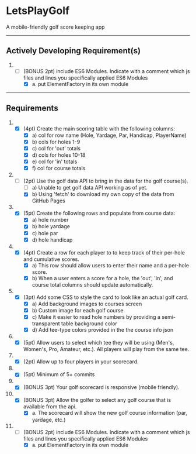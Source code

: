 # LetsPlayGolf
A mobile-friendly golf score keeping app

---
## Actively Developing Requirement(s)
1. - [ ] (BONUS 2pt) include ES6 Modules. Indicate with a comment which js files
and lines you specifically applied ES6 Modules
     - [x] a. put ElementFactory in its own module

---
## Requirements
1. - [x] (4pt) Create the main scoring table with the following columns:
     - [x] a) col for row name (Hole, Yardage, Par, Handicap, PlayerName)
     - [x] b) cols for holes 1-9
     - [x] c) col for 'out' totals
     - [x] d) cols for holes 10-18
     - [x] e) col for 'in' totals
     - [x] f) col for course totals
1. - [ ] (2pt) Use the golf data API to bring in the data for the golf
course(s).
     - [ ] a) Unable to get golf data API working as of yet.
     - [x] b) Using 'fetch' to download my own copy of the data from GitHub Pages
1. - [x] (5pt) Create the following rows and populate from course data:
     - [x] a) hole number
     - [x] b) hole yardage
     - [x] c) hole par
     - [x] d) hole handicap
1. - [x] (4pt) Create a row for each player to to keep track of their per-hole and
cumulative scores.
     - [x] a) This row should allow users to enter their name and a per-hole score.
     - [x] b) When a user enters a score for a hole, the 'out', 'in', and course
  total columns should update automatically.
1. - [x] (3pt) Add some CSS to style the card to look like an actual golf card.
     - [x] a) Add background images to courses screen
     - [x] b) Custom image for each golf course
     - [x] c) Make it easier to read hole numbers by providing a semi-transparent table background color
     - [x] d) Add tee-type colors provided in the the course info json
1. - [x] (5pt) Allow users to select which tee they will be using
(Men's, Women's, Pro, Amateur, etc.). All players will play from the same tee.
1. - [x] (2pt) Allow up to four players in your scorecard.
1. - [x] (5pt) Minimum of 5+ commits
1. - [x] (BONUS 3pt) Your golf scorecard is responsive (mobile friendly).
1. - [x] (BONUS 3pt) Allow the golfer to select any golf course that is available
from the api.
     - [x] a. The scorecard will show the new golf course information (par, yardage, etc.)
1. - [ ] (BONUS 2pt) include ES6 Modules. Indicate with a comment which js files
and lines you specifically applied ES6 Modules
     - [x] a. put ElementFactory in its own module
